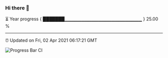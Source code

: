 ### Hi there 👋

⏳ Year progress { ███████▁▁▁▁▁▁▁▁▁▁▁▁▁▁▁▁▁▁▁▁▁▁▁ } 25.00 %

---

⏰ Updated on Fri, 02 Apr 2021 06:17:21 GMT

![Progress Bar CI](https://github.com/liununu/liununu/workflows/Progress%20Bar%20CI/badge.svg)
